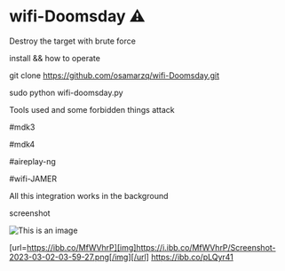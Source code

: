 # wifi-Doomsday ⚠️
Destroy the target with brute force


install && how to operate

git clone https://github.com/osamarzq/wifi-Doomsday.git


sudo python wifi-doomsday.py

Tools used and some forbidden things attack

#mdk3 

#mdk4 

#aireplay-ng

#wifi-JAMER

All this integration works in the background

screenshot

![This is an image](https://lh3.googleusercontent.com/pw/AMWts8Bg3ZvKCofN2-idswuvQBLg1LBuItmsJhW7fErN1uXdHjj_rr8GNeGTf6X32n_DNUwXAYLyhPpizGF71J1_SfzrY3JWHXmw5Fpy_RiubMRqhCozdm_JAwmhPYSi3inte67yfn03PhFxAY0IMihSP6xW=w927-h476-no?authuser=0)





[url=https://ibb.co/MfWVhrP][img]https://i.ibb.co/MfWVhrP/Screenshot-2023-03-02-03-59-27.png[/img][/url]
https://ibb.co/pLQyr41
